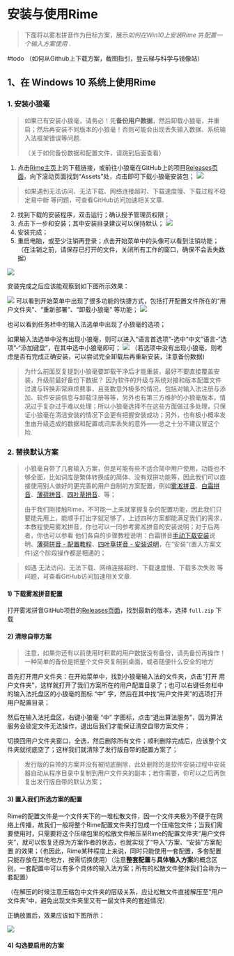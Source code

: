 # 安装与使用Rime



> 下面将以雾凇拼音作为目标方案，展示*如何在Win10上安装Rime* 并*配置一个输入方案使用* .



#todo （如何从Github上下载方案，截图指引，登云梯与科学与镜像站）



## 1、在 Windows 10 系统上使用Rime

### 1. 安装小狼毫

> 如果已有安装小狼毫，请务必！先**备份用户数据**，然后卸载小狼毫，并重启；然后再安装不同版本的小狼毫！否则可能会出现丢失输入数据、系统输入法框架错误等问题.
>
> （关于如何备份数据和配置文件，请跳到后面查看）



1. 点击[Rime主页](https://rime.im/)上的下载链接，或前往小狼毫在GitHub上的项目[Releases页面](https://github.com/rime/weasel/releases/latest)，向下滚动页面找到“Assets”处，点击即可下载小狼毫安装包；
    ![](./attachments/01-02_安装与使用Rime_下载页面图示.png)

  > 如果遇到无法访问、无法下载、网络连接超时、下载速度慢、下载过程不稳定易中断 等问题，可查看GitHub访问加速相关文章.

2. 找到下载的安装程序，双击运行；确认授予管理员权限；
3. 点击下一步和安装；其中安装目录建议可以保持默认；
    ![](attachments/01-02_安装与使用Rime_安装小狼毫.png)
4. 安装完成；
5. 重启电脑，或至少注销再登录；点击开始菜单中的头像可以看到注销功能；
（在注销之前，请保存已打开的文件，关闭所有工作的窗口，确保不会丢失数据）

![](attachments/01-02_安装与使用Rime_安装完成后建议注销重登录.png)


安装完成之后应该能观察到如下图所示效果：

![](attachments/01-02_安装与使用Rime_安装完成后开始菜单效果.png)
可以看到开始菜单中出现了很多功能的快捷方式，包括打开配置文件所在的“用户文件夹”、“重新部署”、“卸载小狼毫” 等功能；
![](./attachments/01-02_安装与使用Rime_安装完成后输入法框效果.png)

也可以看到任务栏中的输入法选单中出现了小狼毫的选项；

如果输入法选单中没有出现小狼毫，则可以进入“语言首选项”-选中“中文”语言-“选项”-“添加键盘”，在其中选中小狼毫即可；
![](attachments/01-02_安装与使用Rime_手动添加键盘.png)
（若选项中没有出现小狼毫，则考虑是否有完成正确安装，可以尝试完全卸载后再重新安装，注意备份数据)

> 为什么前面反复提到小狼毫要卸载干净后才能重装，最好不要直接覆盖安装，升级前最好备份下数据？
> 因为软件的升级与系统对接和版本配置文件过渡与转换非常麻烦费事，且变数意外极多的情况，包括对输入法注册与添加、软件安装信息与卸载注册等等，另外也有第三方维护的小狼毫版本，情况过于复杂过于难以处理；所以小狼毫选择不在这些方面做过多处理，只保证小狼毫在清洁安装的情况下会更有把握安装成功；另外，也有极小概率发生由升级造成的数据和配置或词库丢失的意外——总之十分不建议冒这个险.



### 2. 替换默认方案



> 小狼毫自带了几套输入方案，但是可能有些不适合简中用户使用，功能也不够全面，比如词库是繁体转换成的简体、没有双拼功能等，因此我们可以直接使用别人做好的更完善的用户自制的方案配置，例如[雾淞拼音](https://dvel.me/posts/rime-ice/)、[白霜拼音](https://github.com/gaboolic/rime-frost)、[薄荷拼音](https://www.mintimate.cc/zh/)、[四叶草拼音](https://www.fkxxyz.com/d/cloverpinyin/)、等；
>
> 由于我们刚接触Rime，不可能一上来就掌握复杂的配置功能，因此我们只要能先用上，能顺手打出字就足够了，上述四种方案都能满足我们的需求，本教程使用雾淞拼音，你也可以一同参考雾淞拼音的安装说明；对于后两者，你也可以参看 他们各自的步骤教程说明：白霜拼音[手动下载安装](https://github.com/gaboolic/rime-frost?tab=readme-ov-file#%E6%89%8B%E5%8A%A8%E4%B8%8B%E8%BD%BD%E5%AE%89%E8%A3%85)说明、[薄荷拼音 - 配置教程](https://www.mintimate.cc/zh/guide/)、[四叶草拼音 - 安装说明](https://github.com/fkxxyz/rime-cloverpinyin/wiki)，在“安装”(置入方案文件)这个阶段操作都是相通的；



> 如遇 无法访问、无法下载、网络连接超时、下载速度慢、下载多次失败 等问题，可查看GitHub访问加速相关文章.



#### 1) 下载雾淞拼音配置

打开雾淞拼音GitHub项目的[Releases页面](https://github.com/iDvel/rime-ice/releases)，找到最新的版本，选择 `full.zip` 下载

#### 2) 清除自带方案

> 注意，如果你还有以前使用时积累的用户数据没有备份，请先备份再操作！一种简单的备份是把整个文件夹复制到桌面，或者随便什么安全的地方

首先打开用户文件夹：在开始菜单中，找到小狼毫输入法的文件夹，点击“打开 用户文件夹”，这样就打开了我们方案所在的用户配置目录了；也可以右键任务栏中的输入法托盘区的小狼毫的图标 “中” 字，然后在其中找“用户文件夹”的选项打开用户配置目录；

然后在输入法托盘区，右键小狼毫 “中” 字图标，点击“退出算法服务”，因为算法服务会锁定文件无法操作，退出后我们才能保证清空自带方案文件；

切换回用户文件夹窗口，全选，然后删除所有文件；顺利删除完成后，应该整个文件夹就彻底空了；这样我们就清除了发行版自带的配置方案了；

> 发行版的自带的方案并没有被彻底删除，此处删除的是软件安装过程中安装器自动从程序目录中复制到用户文件夹的副本；若你需要，你可以之后再恢复出发行版自带的默认方案；

#### 3) 置入我们所选方案的配置

Rime的配置文件是一个文件夹下的一堆松散文件，因一个文件夹极为不便于在网络上传播，故我们一般将整个Rime配置文件夹打包成一个压缩包文件；当我们需要使用时，只需要将这个压缩包里的松散文件解压至Rime的配置文件夹“用户文件夹”，就可以恢复还原为方案作者的状态，也就实现了“导入”方案、“安装”方案配置 的效果；（也因此，Rime某种程度上来说，同时只能使用一套配置，多套配置只能存放在其他地方，按需切换使用）（注意**整套配置**与**具体输入方案**的概念区别，一套配置中可以有多个具体的输入法方案；所有的松散文件整体我们合称为一套配置）

（在解压的时候注意压缩包中文件夹的层级关系，应让松散文件直接解压至“用户文件夹”中，避免出现文件夹里又有一层文件夹的套娃情况）

正确放置后，效果应该如下图所示：

![](attachments/01-02_安装与使用Rime_解压并置入雾淞拼音的整套配置.png)

#### 4) 勾选要启用的方案



